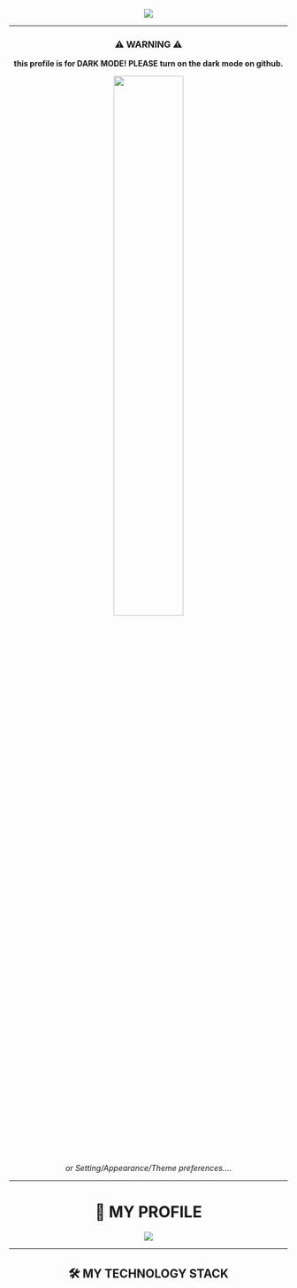 <p align="center"><img src="https://capsule-render.vercel.app/api?type=waving&color=50555B&height=300&section=header&text=KKIM's%20Profile!&fontColor=FFFFFF&fontSize=90" /></p>

<hr>

<h3 align="center">⚠️ WARNING ⚠️</h3>
<p align="center"><b>this profile is for DARK MODE! PLEASE turn on the dark mode on github.</b></p>
<p align="center"><img width="50%" src="https://user-images.githubusercontent.com/35485904/114856460-18f94c80-9e22-11eb-9bf8-22b407bf92d3.gif"></img></p>
<p align="center"><em>or Setting/Appearance/Theme preferences....</em></p>

<hr>
<!--![logo]()-->

<h1 align="center">👤 MY PROFILE</h1>

<!--<h2 align="center"><em>~ NOW IM IN ~</em></h2>
<p align="center"><img width="50%" src="https://user-images.githubusercontent.com/35485904/114802438-ac0d9480-9dd8-11eb-82c7-5cf140ebda8f.jpeg" /></p>-->
<p align="center" ><img src="https://badge42.herokuapp.com/api/stats/kkim"></p>
<hr>


<h2 align="center">🛠 MY TECHNOLOGY STACK</h2>
